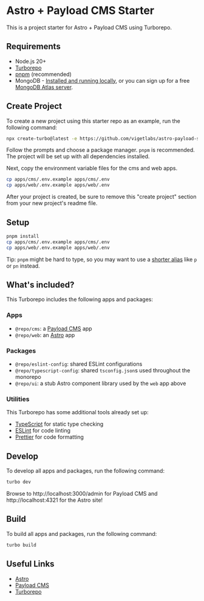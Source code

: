 # Astro + Payload CMS Starter

This is a project starter for Astro + Payload CMS using Turborepo.

## Requirements

- Node.js 20+
- [Turborepo](https://turbo.build/repo/docs/getting-started/installation#global-installation)
- [pnpm](https://pnpm.io/installation) (recommended)
- MongoDB - [Installed and running locally](https://www.mongodb.com/docs/manual/tutorial/install-mongodb-on-os-x/), or you can sign up for a free [MongoDB Atlas server](https://www.mongodb.com/cloud/atlas/register).

## Create Project

To create a new project using this starter repo as an example, run the following command:

```bash
npx create-turbo@latest -e https://github.com/vigetlabs/astro-payload-starter
```

Follow the prompts and choose a package manager. `pnpm` is recommended. The project will be set up with all dependencies installed.

Next, copy the environment variable files for the cms and web apps.

```bash
cp apps/cms/.env.example apps/cms/.env
cp apps/web/.env.example apps/web/.env
```

After your project is created, be sure to remove this "create project" section from your new project's readme file.

## Setup

```bash
pnpm install
cp apps/cms/.env.example apps/cms/.env
cp apps/web/.env.example apps/web/.env
```

Tip: `pnpm` might be hard to type, so you may want to use a [shorter alias](https://pnpm.io/installation#using-a-shorter-alias) like `p` or `pn` instead.

## What's included?

This Turborepo includes the following apps and packages:

### Apps

- `@repo/cms`: a [Payload CMS](https://payloadcms.com/) app
- `@repo/web`: an [Astro](https://astro.build/) app

### Packages

- `@repo/eslint-config`: shared ESLint configurations
- `@repo/typescript-config`: shared `tsconfig.json`s used throughout the monorepo
- `@repo/ui`: a stub Astro component library used by the `web` app above

### Utilities

This Turborepo has some additional tools already set up:

- [TypeScript](https://www.typescriptlang.org/) for static type checking
- [ESLint](https://eslint.org/) for code linting
- [Prettier](https://prettier.io) for code formatting

## Develop

To develop all apps and packages, run the following command:

```bash
turbo dev
```

Browse to http://localhost:3000/admin for Payload CMS and http://localhost:4321 for the Astro site!

## Build

To build all apps and packages, run the following command:

```bash
turbo build
```

## Useful Links

- [Astro](https://docs.astro.build)
- [Payload CMS](https://payloadcms.com/docs)
- [Turborepo](https://turbo.build/repo/docs)
